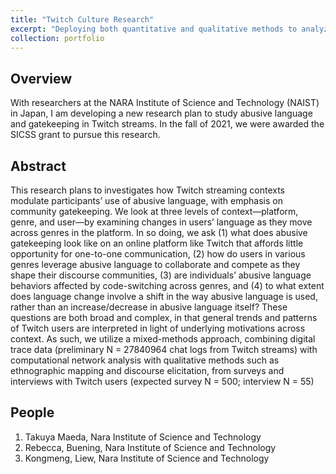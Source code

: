 ```yaml
---
title: "Twitch Culture Research"
excerpt: "Deploying both quantitative and qualitative methods to analyze the dynamics of Twitch communication and their effects for abusive language use in community gatekeeping. <br/><br/><img src='/images/la_graphic_light.png'>"
collection: portfolio
---
```


## Overview 

With researchers at the NARA Institute of Science and Technology (NAIST) in Japan, I am developing a new research plan to study abusive language and gatekeeping in Twitch streams.
In the fall of 2021, we were awarded the SICSS grant to pursue this research. 

## Abstract

This research plans to investigates how Twitch streaming contexts modulate participants’ use of abusive language, with emphasis on community gatekeeping. 
We look at three levels of context—platform, genre, and user—by examining changes in users’ language as they move across genres in the platform. 
In so doing, we ask (1) what does abusive gatekeeping look like on an online platform like Twitch that affords little opportunity for one-to-one communication, 
(2) how do users in various genres leverage abusive language to collaborate and compete as they shape their discourse communities, (3) are individuals’ abusive language behaviors affected
by code-switching across genres, and (4) to what extent does language change involve a shift in the way abusive language is used, 
rather than an increase/decrease in abusive language itself? These questions are both broad and complex, in that general trends and patterns of 
Twitch users are interpreted in light of underlying motivations across context. As such, we utilize a mixed-methods approach, combining digital trace data 
(preliminary N = 27840964 chat logs from Twitch streams) with computational network analysis with qualitative methods such as ethnographic mapping and discourse 
elicitation, from surveys and interviews with Twitch users (expected survey N = 500; interview N = 55)

## People

1. Takuya Maeda, Nara Institute of Science and Technology
2. Rebecca, Buening, Nara Institute of Science and Technology
3. Kongmeng, Liew, Nara Institute of Science and Technology

